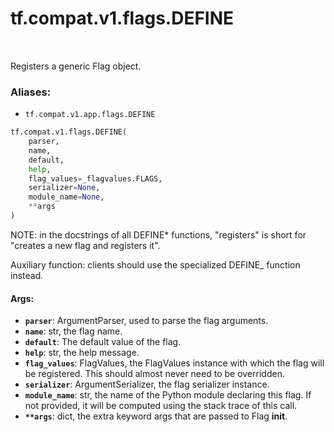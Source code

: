 <div itemscope itemtype="http://developers.google.com/ReferenceObject">
<meta itemprop="name" content="tf.compat.v1.flags.DEFINE" />
<meta itemprop="path" content="Stable" />
</div>

# tf.compat.v1.flags.DEFINE

<!-- Insert buttons -->

<table class="tfo-notebook-buttons tfo-api" align="left">
</table>



<!-- Start diff -->
Registers a generic Flag object.

### Aliases:

* `tf.compat.v1.app.flags.DEFINE`


``` python
tf.compat.v1.flags.DEFINE(
    parser,
    name,
    default,
    help,
    flag_values=_flagvalues.FLAGS,
    serializer=None,
    module_name=None,
    **args
)
```



<!-- Placeholder for "Used in" -->

NOTE: in the docstrings of all DEFINE* functions, "registers" is short
for "creates a new flag and registers it".

Auxiliary function: clients should use the specialized DEFINE_<type>
function instead.

#### Args:


* <b>`parser`</b>: ArgumentParser, used to parse the flag arguments.
* <b>`name`</b>: str, the flag name.
* <b>`default`</b>: The default value of the flag.
* <b>`help`</b>: str, the help message.
* <b>`flag_values`</b>: FlagValues, the FlagValues instance with which the flag will
    be registered. This should almost never need to be overridden.
* <b>`serializer`</b>: ArgumentSerializer, the flag serializer instance.
* <b>`module_name`</b>: str, the name of the Python module declaring this flag.
    If not provided, it will be computed using the stack trace of this call.
* <b>`**args`</b>: dict, the extra keyword args that are passed to Flag __init__.